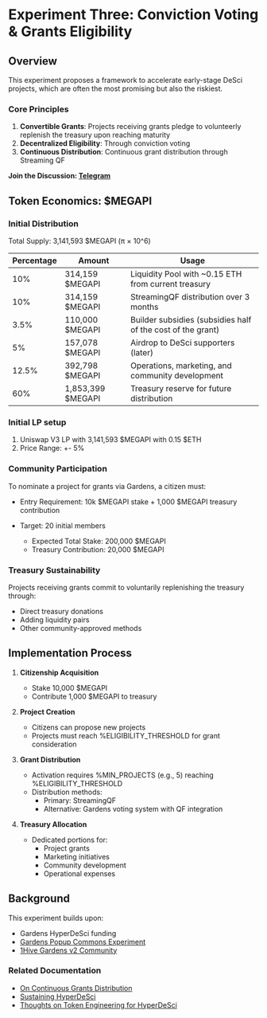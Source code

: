 # Experiment Three: Conviction Voting & Grants Eligibility

## Overview
This experiment proposes a framework to accelerate early-stage DeSci projects, which are often the most promising but also the riskiest.

### Core Principles
1. **Convertible Grants**: Projects receiving grants pledge to volunteerly replenish the treasury upon reaching maturity
2. **Decentralized Eligibility**: Through conviction voting
3. **Continuous Distribution**: Continuous grant distribution through Streaming QF

**Join the Discussion: [Telegram](https://t.me/hyperdesci_chat)**

## Token Economics: $MEGAPI

### Initial Distribution
Total Supply: 3,141,593 $MEGAPI (π × 10^6)

| Percentage | Amount | Usage |
|------------|--------|-------|
| 10% | 314,159 $MEGAPI | Liquidity Pool with ~0.15 ETH from current treasury |
| 10% | 314,159 $MEGAPI | StreamingQF distribution over 3 months |
| 3.5% | 110,000 $MEGAPI | Builder subsidies (subsidies half of the cost of the grant) |
| 5% | 157,078 $MEGAPI | Airdrop to DeSci supporters (later) |
| 12.5% | 392,798 $MEGAPI | Operations, marketing, and community development |
| 60% | 1,853,399 $MEGAPI | Treasury reserve for future distribution |

### Initial LP setup

1. Uniswap V3 LP with 3,141,593 $MEGAPI with 0.15 $ETH
2. Price Range: +- 5%

### Community Participation

To nominate a project for grants via Gardens, a citizen must:

- Entry Requirement: 10k $MEGAPI stake + 1,000 $MEGAPI treasury contribution

- Target: 20 initial members
  - Expected Total Stake: 200,000 $MEGAPI
  - Treasury Contribution: 20,000 $MEGAPI

### Treasury Sustainability

Projects receiving grants commit to voluntarily replenishing the treasury through:
- Direct treasury donations
- Adding liquidity pairs
- Other community-approved methods

## Implementation Process

1. **Citizenship Acquisition**
   - Stake 10,000 $MEGAPI
   - Contribute 1,000 $MEGAPI to treasury

2. **Project Creation**
   - Citizens can propose new projects
   - Projects must reach %ELIGIBILITY_THRESHOLD for grant consideration

3. **Grant Distribution**
   - Activation requires %MIN_PROJECTS (e.g., 5) reaching %ELIGIBILITY_THRESHOLD
   - Distribution methods:
     - Primary: StreamingQF
     - Alternative: Gardens voting system with QF integration

4. **Treasury Allocation**
   - Dedicated portions for:
     - Project grants
     - Marketing initiatives
     - Community development
     - Operational expenses

## Background

This experiment builds upon:
- Gardens HyperDeSci funding
- [Gardens Popup Commons Experiment](https://app.gardens.fund/gardens/42161/0x912ce59144191c1204e64559fe8253a0e49e6548/0x0f143af46eef341b3f0dbf98c3ecb47f57067fef)
- [1Hive Gardens v2 Community](https://app.gardens.fund/gardens/100/0x71850b7e9ee3f13ab46d67167341e4bdc905eef9/0xe2396fe2169ca026962971d3b2e373ba925b6257)

### Related Documentation
- [On Continuous Grants Distribution](./On%20Continues%20Grants%20distribution.md)
- [Sustaining HyperDeSci](./Sustaining%20HyperDeSci.md)
- [Thoughts on Token Engineering for HyperDeSci](./Thought%20on%20Token%20Engineering%20for%20HyperDeSci.md)